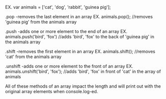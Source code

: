 EX. var animals = ['cat', 'dog', 'rabbit', 'guinea pig'];


.pop -removes the last element in an array
EX. animals.pop(); //removes 'guinea pig' from the animals array

.push -adds one or more element to the end of an array
EX. animals.push('bird', 'fox') //adds 'bird', 'fox' to the back of 'guinea pig'  in the animals array

.shift -removes the first element in an array
EX. animals.shift(); //removes 'cat' from the animals array

.unshift -adds one or more element to the front of an array
EX. animals.unshift('bird', 'fox'); //adds 'bird', 'fox' in front of 'cat' in the array of animals

All of these methods of an array impact the length and will print out with the original array elements when console.log-ed.  
